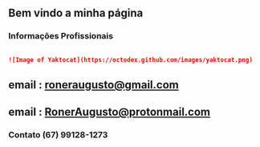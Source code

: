 ## Bem vindo a minha página



### Informações Profissionais 



```markdown

![Image of Yaktocat](https://octodex.github.com/images/yaktocat.png)


```




## email : roneraugusto@gmail.com
## email : RonerAugusto@protonmail.com
### Contato (67) 99128-1273


